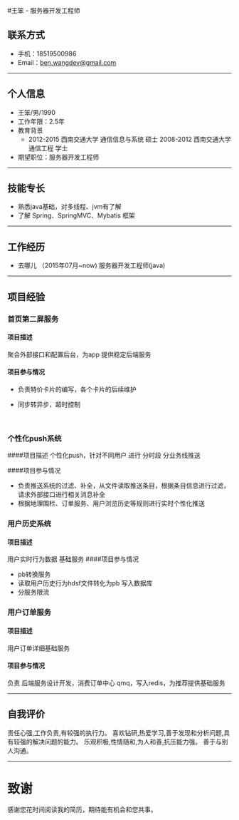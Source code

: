 #王笨 - 服务器开发工程师

## 联系方式

- 手机：18519500986
- Email：ben.wangdev@gmail.com 

---

## 个人信息

 - 王笨/男/1990 
 - 工作年限：2.5年
 - 教育背景
   - 2012-2015 西南交通大学 通信信息与系统 硕士
   	 2008-2012 西南交通大学 通信工程 	  学士
- 期望职位：服务器开发工程师

---

## 技能专长
- 熟悉java基础，对多线程、jvm有了解
- 了解 Spring、SpringMVC、Mybatis 框架


---
## 工作经历
- 去哪儿 （2015年07月~now) 服务器开发工程师(java)

---
##  项目经验

### 首页第二屏服务

#### 项目描述

聚合外部接口和配置后台，为app 提供稳定后端服务

#### 项目参与情况

- 负责特价卡片的编写，各个卡片的后续维护

- 同步转异步，超时控制

  ​

### 个性化push系统
####项目描述
个性化push，针对不同用户 进行 分时段 分业务线推送

####项目参与情况
- 负责推送系统的过滤、补全，从文件读取推送条目，根据条目信息进行过滤，请求外部接口进行相关消息补全
- 根据地理围栏、订单服务、用户浏览历史等规则进行实时个性化推送


### 用户历史系统
#### 项目描述
用户实时行为数据  基础服务
####项目参与情况
- pb转换服务 
- 读取用户历史行为hdsf文件转化为pb 写入数据库
- 分服务限流


### 用户订单服务
#### 项目描述
用户订单详细基础服务
#### 项目参与情况
负责 后端服务设计开发，消费订单中心 qmq，写入redis，为推荐提供基础服务



---

## 自我评价
责任心强,工作负责,有较强的执行力。
喜欢钻研,热爱学习,善于发现和分析问题,具有较强的解决问题的能力。
乐观积极,性情随和,为人和善,抗压能力强。
善于与别人沟通。

---


# 致谢
感谢您花时间阅读我的简历，期待能有机会和您共事。
